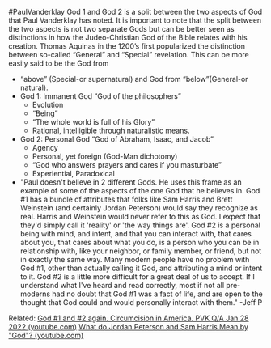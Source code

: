 #PaulVanderklay
God 1 and God 2 is a split between the two aspects of God that Paul Vanderklay has noted. It is important to note that the split between the two aspects is not two separate Gods but can be better seen as distinctions in how the Judeo-Christian God of the Bible relates with his creation. Thomas Aquinas in the 1200’s first popularized the distinction between so-called “General” and “Special” revelation. This can be more easily said to be the God from 
- “above” (Special-or supernatural) and God from “below”(General-or natural). 
- God 1: Immanent God “God of the philosophers”
	- Evolution
	- “Being” 
	- “The whole world is full of his Glory” 
	- Rational, intelligible through naturalistic means.
- God 2: Personal God “God of Abraham, Isaac, and Jacob” 
	- Agency
	- Personal, yet foreign (God-Man dichotomy)
	- “God who answers prayers and cares if you masturbate” 
	- Experiential, Paradoxical
- "Paul doesn't believe in 2 different Gods. He uses this frame as an example of some of the aspects of the one God that he believes in. God #1 has a bundle of attributes that folks like Sam Harris and Brett Weinstein (and certainly Jordan Peterson) would say they recognize as real. Harris and Weinstein would never refer to this as God. I expect that they'd simply call it 'reality' or 'the way things are'. God #2 is a personal being with mind, and intent, and that you can interact with, that cares about you, that cares about what you do, is a person who you can be in relationship with, like your neighbor, or family member, or friend, but not in exactly the same way. Many modern people have no problem with God #1, other than actually calling it God, and attributing a mind or intent to it. God #2 is a little more difficult for a great deal of us to accept. If I understand what I've heard and read correctly, most if not all pre-moderns had no doubt that God #1 was a fact of life, and are open to the thought that God could and would personally interact with them." -Jeff P

Related:
[God #1 and #2 again. Circumcision in America. PVK Q/A Jan 28 2022 (youtube.com)](https://www.youtube.com/watch?v=G19xovk0F0s)
[What do Jordan Peterson and Sam Harris Mean by "God"? (youtube.com)](https://www.youtube.com/watch?v=U0VqRxNRyyI)
